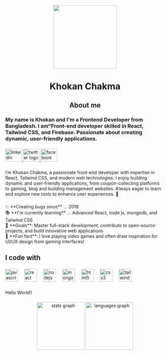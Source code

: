 <div align="center">
  <img height="200" src="https://i.ibb.co.com/sdbp4vMJ/Frontend-web-devloper.jpg"  />
</div>

###

<h1 align="center">Khokan Chakma</h1>

###

<h2 align="center">About me</h2>

###

<h3 align="left">My name is Khokan and I'm a Frontend Developer from Bangladesh. I am"Front-end developer skilled in React, Tailwind CSS, and Firebase. Passionate about creating dynamic, user-friendly applications.</h3>

###

<div align="left">
  <a href="https://www.linkedin.com/in/khokan-chakma/" target="_blank">
    <img src="https://raw.githubusercontent.com/maurodesouza/profile-readme-generator/master/src/assets/icons/social/linkedin/default.svg" width="52" height="40" alt="linkedin logo"  />
  </a>
  <a href="https://x.com/khokancrmt" target="_blank">
    <img src="https://raw.githubusercontent.com/maurodesouza/profile-readme-generator/master/src/assets/icons/social/twitter/default.svg" width="52" height="40" alt="twitter logo"  />
  </a>
  <a href="https://www.facebook.com/khokan.chakma.59360/" target="_blank">
    <img src="https://raw.githubusercontent.com/maurodesouza/profile-readme-generator/master/src/assets/icons/social/facebook/default.svg" width="52" height="40" alt="facebook logo"  />
  </a>
</div>

###

<p align="left">I’m Khokan Chakma, a passionate front-end developer with expertise in React, Tailwind CSS, and modern web technologies. I enjoy building dynamic and user-friendly applications, from coupon-collecting platforms to gaming, blog and building management websites. Always eager to learn and explore new tools to enhance user experiences. 🚀</p>

###

<p align="left">✨ **Creating bugs since** ... 2018  <br>📚 **I'm currently learning** ... Advanced React, node js, mongodb, and Tailwind CSS  <br>🎯 **Goals**: Master full-stack development, contribute to open-source projects, and build innovative web applications  <br>🎲 **Fun fact**: I love playing video games and often draw inspiration for UI/UX design from gaming interfaces!</p>

###

<h2 align="left">I code with</h2>

###

<div align="left">
  <img src="https://cdn.jsdelivr.net/gh/devicons/devicon/icons/javascript/javascript-original.svg" height="40" alt="javascript logo"  />
  <img width="12" />
  <img src="https://cdn.jsdelivr.net/gh/devicons/devicon/icons/react/react-original.svg" height="40" alt="react logo"  />
  <img width="12" />
  <img src="https://cdn.jsdelivr.net/gh/devicons/devicon/icons/nodejs/nodejs-original.svg" height="40" alt="nodejs logo"  />
  <img width="12" />
  <img src="https://cdn.jsdelivr.net/gh/devicons/devicon/icons/mongodb/mongodb-original.svg" height="40" alt="mongodb logo"  />
  <img width="12" />
  <img src="https://cdn.jsdelivr.net/gh/devicons/devicon/icons/html5/html5-original.svg" height="40" alt="html5 logo"  />
  <img width="12" />
  <img src="https://cdn.jsdelivr.net/gh/devicons/devicon/icons/css3/css3-original.svg" height="40" alt="css3 logo"  />
  <img width="12" />
  <img src="https://cdn.jsdelivr.net/gh/devicons/devicon/icons/tailwindcss/tailwindcss-original-wordmark.svg" height="40" alt="tailwindcss logo"  />
</div>

###

<p align="left">Hello World!!</p>

###

<div align="center">
  <img src="https://github-readme-stats.vercel.app/api?username=khokanChakma&hide_title=false&hide_rank=false&show_icons=true&include_all_commits=true&count_private=true&disable_animations=false&theme=dracula&locale=en&hide_border=false&order=1" height="150" alt="stats graph"  />
  <img src="https://github-readme-stats.vercel.app/api/top-langs?username=khokanChakma&locale=en&hide_title=false&layout=compact&card_width=320&langs_count=5&theme=dracula&hide_border=false&order=2" height="150" alt="languages graph"  />
</div>

###

